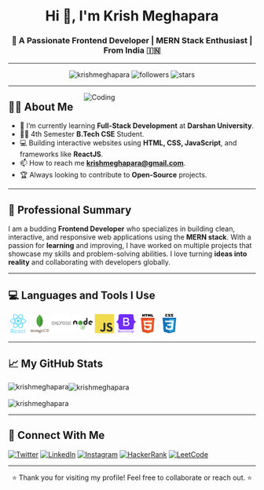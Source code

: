 <h1 align="center">Hi 👋, I'm Krish Meghapara</h1>
<h3 align="center">🚀 A Passionate Frontend Developer | MERN Stack Enthusiast | From India 🇮🇳</h3>

---

<p align="center"> 
  <img src="https://komarev.com/ghpvc/?username=krishmeghapara&label=Profile%20views&color=0e75b6&style=flat" alt="krishmeghapara" />
  <img src="https://img.shields.io/github/followers/krishmeghapara?style=social" alt="followers" />
  <img src="https://img.shields.io/github/stars/krishmeghapara?style=social" alt="stars" />
</p>

---

<img align="right" alt="Coding" width="350" src="https://camo.githubusercontent.com/88adc7c88c9d3dba7479020846ed35d13410e3707c7f149e1c6140cc6beaef9a/68747470733a2f2f70687973696373677572756b756c2e66696c65732e776f726470726573732e636f6d2f323031392f30322f6368617261637465722d312e676966">

## 👨‍💻 **About Me**

- 🌱 I’m currently learning **Full-Stack Development** at **Darshan University**.
- 👨‍🎓 4th Semester **B.Tech CSE** Student.
- 💻 Building interactive websites using **HTML, CSS, JavaScript**, and frameworks like **ReactJS**.
- 📫 How to reach me **krishmeghapara@gmail.com**.
- 🏆 Always looking to contribute to **Open-Source** projects.

---

## 🌟 **Professional Summary**

I am a budding **Frontend Developer** who specializes in building clean, interactive, and responsive web applications using the **MERN stack**. With a passion for **learning** and improving, I have worked on multiple projects that showcase my skills and problem-solving abilities. I love turning **ideas into reality** and collaborating with developers globally.

---

## 💻 **Languages and Tools I Use**

<p align="left">
  <a href="https://reactjs.org/" target="_blank"><img src="https://raw.githubusercontent.com/devicons/devicon/master/icons/react/react-original-wordmark.svg" alt="react" width="40" height="40"/></a>
  <a href="https://www.mongodb.com/" target="_blank"><img src="https://raw.githubusercontent.com/devicons/devicon/master/icons/mongodb/mongodb-original-wordmark.svg" alt="mongodb" width="40" height="40"/></a>
  <a href="https://expressjs.com" target="_blank"><img src="https://raw.githubusercontent.com/devicons/devicon/master/icons/express/express-original-wordmark.svg" alt="express" width="40" height="40"/></a>
  <a href="https://nodejs.org" target="_blank"><img src="https://raw.githubusercontent.com/devicons/devicon/master/icons/nodejs/nodejs-original-wordmark.svg" alt="nodejs" width="40" height="40"/></a>
  <a href="https://developer.mozilla.org/en-US/docs/Web/JavaScript" target="_blank"><img src="https://raw.githubusercontent.com/devicons/devicon/master/icons/javascript/javascript-original.svg" alt="javascript" width="40" height="40"/></a>
  <a href="https://getbootstrap.com" target="_blank"><img src="https://raw.githubusercontent.com/devicons/devicon/master/icons/bootstrap/bootstrap-plain-wordmark.svg" alt="bootstrap" width="40" height="40"/></a>
  <a href="https://www.w3.org/html/" target="_blank"><img src="https://raw.githubusercontent.com/devicons/devicon/master/icons/html5/html5-original-wordmark.svg" alt="html5" width="40" height="40"/></a>
  <a href="https://www.w3schools.com/css/" target="_blank"><img src="https://raw.githubusercontent.com/devicons/devicon/master/icons/css3/css3-original-wordmark.svg" alt="css3" width="40" height="40"/></a>
</p>

---

## 📈 **My GitHub Stats**

<p>
  <img align="left" src="https://github-readme-stats.vercel.app/api/top-langs?username=krishmeghapara&show_icons=true&locale=en&layout=compact" alt="krishmeghapara" />
</p>

<p>
  <img align="center" src="https://github-readme-stats.vercel.app/api?username=krishmeghapara&show_icons=true&locale=en&theme=radical" alt="krishmeghapara" />
</p>

<p>
  <img align="center" src="https://github-readme-streak-stats.herokuapp.com/?user=krishmeghapara&theme=radical" alt="krishmeghapara" />
</p>

---

## 🔗 **Connect With Me**

<p align="left">
  <a href="https://twitter.com/krishmeghapara" target="blank"><img src="https://img.icons8.com/color/48/000000/twitter--v1.png" alt="Twitter"/></a>
  <a href="https://linkedin.com/in/krish-meghapara-49571b2a7/" target="blank"><img src="https://img.icons8.com/color/48/000000/linkedin.png" alt="LinkedIn"/></a>
  <a href="https://www.instagram.com/krish_meghapara/" target="blank"><img src="https://img.icons8.com/color/48/000000/instagram-new.png" alt="Instagram"/></a>
  <a href="https://www.hackerrank.com/profile/krishmeghapara2" target="blank"><img src="https://img.icons8.com/external-tal-revivo-shadow-tal-revivo/48/000000/external-hackerrank-is-a-technology-company-that-focuses-on-competitive-programming-logo-shadow-tal-revivo.png" alt="HackerRank"/></a>
  <a href="https://leetcode.com/u/KrishMeghapara/" target="blank"><img src="https://img.icons8.com/external-tal-revivo-shadow-tal-revivo/48/000000/external-level-up-your-coding-skills-and-quickly-land-a-job-logo-shadow-tal-revivo.png" alt="LeetCode"/></a>
</p>

---
<p align="center">⭐️ Thank you for visiting my profile! Feel free to collaborate or reach out. ⭐️</p>
